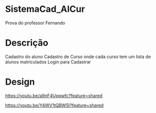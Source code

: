 # SistemaCad_AlCur
Prova do professor Fernando


# Descrição
Cadastro do aluno
Cadastro de Curso onde cada curso tem um lista de alunos matriculados
Login para Cadastrar

# Design
https://youtu.be/a9nF4Uppwfc?feature=shared

https://youtu.be/Y4WV1tQBW5I?feature=shared
